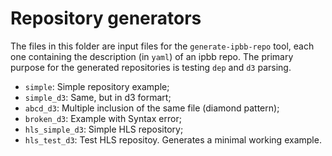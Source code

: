 # Repository generators

The files in this folder are input files for the `generate-ipbb-repo` tool, each one containing the description (in `yaml`) of an ipbb repo.
The primary purpose for the generated repositories is testing `dep` and `d3` parsing.


* `simple`: Simple repository example;
* `simple_d3`: Same, but in d3 formart;
* `abcd_d3`: Multiple inclusion of the same file (diamond pattern);
* `broken_d3`: Example with Syntax error;
* `hls_simple_d3`: Simple HLS repository;
* `hls_test_d3`: Test HLS repositoy. Generates a minimal working example.
